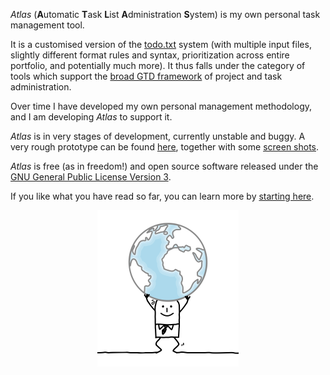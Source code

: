 _Atlas_ (**A**utomatic **T**ask **L**ist **A**dministration **S**ystem) is my own personal task management tool.

It is a customised version of the [todo.txt](http://todotxt.org/) system (with multiple input files,
slightly different format rules and syntax, prioritization across entire portfolio, and potentially much more).
It thus falls under the category of tools which support the [broad GTD framework](https://en.wikipedia.org/wiki/Getting_Things_Done)
of project and task administration.

Over time I have developed my own personal management methodology, and I am developing _Atlas_ to support it.

_Atlas_ is in very stages of development, currently unstable and buggy. A very rough prototype can be found [here](https://github.com/nov314k/atlas-v01), together with some [screen shots](https://github.com/nov314k/atlas-v01/docs/screen-shots.md).

_Atlas_ is free (as in freedom!) and open source software released under the [GNU General Public License Version 3](LICENSE.md).

If you like what you have read so far, you can learn more by [starting here](docs/start-here.md).

<p align="center">
<img src="docs/images/1375061_width_x_height_226x250.png">
</p>
